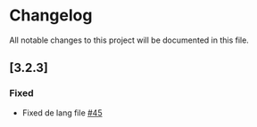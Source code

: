 # Changelog
All notable changes to this project will be documented in this file.

## [3.2.3]
### Fixed
- Fixed de lang file [#45](https://github.com/nanite/Bamboo-Everything/pull/45)
